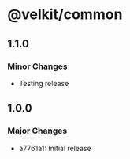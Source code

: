 # @velkit/common

## 1.1.0

### Minor Changes

- Testing release

## 1.0.0

### Major Changes

- a7761a1: Initial release
